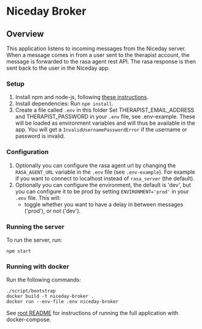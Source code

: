 # Niceday Broker

## Overview
This application listens to incoming messages from the Niceday server.
When a message comes in from a user sent to the therapist account, 
the message is forwarded to the rasa agent rest API. 
The rasa response is then sent back to the user in the Niceday app. 

### Setup
1. Install npm and node-js, following [these instructions](https://www.npmjs.com/get-npm).
2. Install dependencies: Run `npm install`.
3. Create a file called `.env` in this folder
Set THERAPIST_EMAIL_ADDRESS and THERAPIST_PASSWORD in your `.env` file, see .env-example. 
These will be loaded as environment variables and will thus be available in the app.
You will get a `InvalidUsernamePasswordError` if the username or password is invalid.

### Configuration
1. Optionally you can configure the rasa agent url by changing the `RASA_AGENT_URL` 
variable in the `.env` file (see `.env-example`). For example if you want to connect to
localhost instead of `rasa_server` (the default).
2. Optionally you can configure the environment, the default is 'dev', but you can 
configure it to be prod by setting `ENVIRONMENT='prod'` in your `.env` file. 
This will:
   - toggle whether you want to have a delay in between messages ('prod'), or not ('dev').

### Running the server
To run the server, run:
```
npm start
```

### Running with docker
Run the following commands:
```
./script/bootstrap
docker build -t niceday-broker .
docker run --env-file .env niceday-broker
```

See [root README](../README.md) for instructions of running 
the full application with docker-compose.


